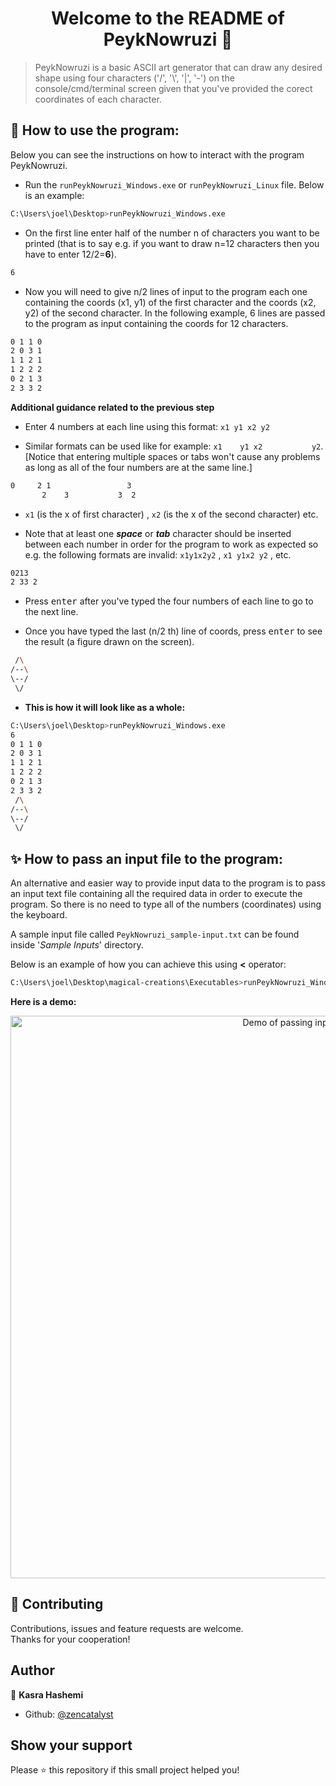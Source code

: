 <h1 align="center">Welcome to the README of PeykNowruzi 👋</h1>

> PeykNowruzi is a basic ASCII art generator that can draw any desired shape using four characters ('/', '\\', '|', '-') on the console/cmd/terminal screen given that you've provided the corect coordinates of each character.<br />


## 🚀 How to use the program:
Below you can see the instructions on how to interact with the program PeykNowruzi.

- Run the `runPeykNowruzi_Windows.exe` or `runPeykNowruzi_Linux` file. Below is an example:

```sh
C:\Users\joel\Desktop>runPeykNowruzi_Windows.exe
```

- On the first line enter half of the number n of characters you want to be printed (that is to say e.g. if you want to draw n=12 characters then you have to enter 12/2=**6**).

```sh
6
```

- Now you will need to give n/2 lines of input to the program each one containing the coords (x1, y1) of the first character
and the coords (x2, y2) of the second character. In the following example, 6 lines are passed to the program as input containing the coords for 12 characters.

```sh
0 1 1 0
2 0 3 1
1 1 2 1
1 2 2 2
0 2 1 3
2 3 3 2
```

**Additional guidance related to the previous step**

- Enter 4 numbers at each line using this format: `x1 y1 x2 y2`

- Similar formats can be used like for example: `x1    y1 x2           y2`. [Notice that entering multiple spaces or tabs won't cause any problems as long as all of the four numbers are at the same line.]

```sh
0     2 1                 3
       2    3           3  2
```

- `x1` (is the x of first character) , `x2` (is the x of the second character) etc.

- Note that at least one **_space_** or **_tab_** character should be inserted between each number in order for the program to work as expected so e.g. the following formats are invalid: `x1y1x2y2` , `x1 y1x2 y2` , etc.

```sh
0213
2 33 2
```

- Press <kbd>enter</kbd> after you've typed the four numbers of each line to go to the next line.

- Once you have typed the last (n/2 th) line of coords, press <kbd>enter</kbd> to see the result (a figure drawn on the screen).

```sh
 /\
/--\
\--/
 \/
```

- **This is how it will look like as a whole:**

```sh
C:\Users\joel\Desktop>runPeykNowruzi_Windows.exe
6
0 1 1 0
2 0 3 1
1 1 2 1
1 2 2 2
0 2 1 3
2 3 3 2
 /\
/--\
\--/
 \/
```

## ✨ How to pass an input file to the program:

An alternative and easier way to provide input data to the program is to pass an input text file containing all the required data in order to execute the program.
So there is no need to type all of the numbers (coordinates) using the keyboard.

A sample input file called `PeykNowruzi_sample-input.txt` can be found inside '_Sample Inputs_' directory.

Below is an example of how you can achieve this using **<** operator:

```sh
C:\Users\joel\Desktop\magical-creations\Executables>runPeykNowruzi_Windows.exe < "C:\Users\joel\Desktop\magical-creations\Sample Inputs\PeykNowruzi_sample-input.txt"
```

**Here is a demo:**

<p align="center">
  <img width="900" align="center" src="https://user-images.githubusercontent.com/73937934/139603583-cfa63844-4bca-4675-8188-54916907886a.gif" alt="Demo of passing input file"/>
</p>

## 🤝 Contributing

Contributions, issues and feature requests are welcome.<br />
Thanks for your cooperation!

## Author

👤 **Kasra Hashemi**

- Github: [@zencatalyst](https://github.com/zencatalyst)

## Show your support

Please ⭐️ this repository if this small project helped you!
